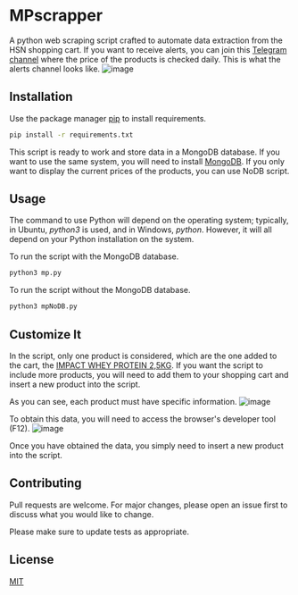 # MPscrapper

A python web scraping script crafted to automate data extraction from the HSN shopping cart. If you want to receive alerts, you can join this [Telegram channel](https://t.me/mpscrapper) where the price of the products is checked daily. This is what the alerts channel looks like.
![image](https://github.com/addreeh/HSNscrapper/assets/74270582/7362f1a3-a145-4da6-aa5e-ae86bd261613)


## Installation

Use the package manager [pip](https://pip.pypa.io/en/stable/) to install requirements.

```bash
pip install -r requirements.txt
```

This script is ready to work and store data in a MongoDB database. If you want to use the same system, you will need to install [MongoDB](https://www.mongodb.com/docs/manual/installation/). If you only want to display the current prices of the products, you can use NoDB script.

## Usage
The command to use Python will depend on the operating system; typically, in Ubuntu, *python3* is used, and in Windows, *python*. However, it will all depend on your Python installation on the system.

To run the script with the MongoDB database.
```bash
python3 mp.py
```

To run the script without the MongoDB database.
```bash
python3 mpNoDB.py
```

## Customize It
In the script, only one product is considered, which are the one added to the cart, the [IMPACT WHEY PROTEIN 2,5KG](https://www.myprotein.es/nutricion-deportiva/impact-whey-protein/10530943.html?variation=10530986). If you want the script to include more products, you will need to add them to your shopping cart and insert a new product into the script.

As you can see, each product must have specific information.
![image](https://github.com/addreeh/MPscrapper/assets/74270582/cb5a654e-a761-4297-9b0c-21e39adcb11e)

To obtain this data, you will need to access the browser's developer tool (F12).
![image](https://github.com/addreeh/MPscrapper/assets/74270582/6f475403-4129-4872-b74f-bf0adb75ef29)

Once you have obtained the data, you simply need to insert a new product into the script.

## Contributing

Pull requests are welcome. For major changes, please open an issue first
to discuss what you would like to change.

Please make sure to update tests as appropriate.

## License

[MIT](https://choosealicense.com/licenses/mit/)
